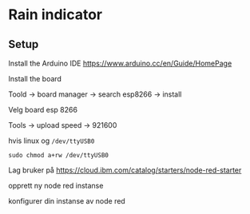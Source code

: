 # Rain indicator

## Setup

Install the Arduino IDE
https://www.arduino.cc/en/Guide/HomePage

Install the board

Toold -> board manager -> search esp8266 -> install

Velg board esp 8266

Tools -> upload speed -> 921600

hvis linux og `/dev/ttyUSB0`

`sudo chmod a+rw /dev/ttyUSB0`

Lag bruker på
https://cloud.ibm.com/catalog/starters/node-red-starter

opprett ny node red instanse

konfigurer din instanse av node red
